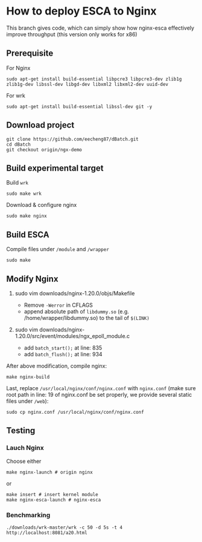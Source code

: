 # How to deploy ESCA to Nginx
This branch gives code, which can simply show how nginx-esca effectively improve throughput (this version only works for x86)

## Prerequisite
For Nginx
```
sudo apt-get install build-essential libpcre3 libpcre3-dev zlib1g zlib1g-dev libssl-dev libgd-dev libxml2 libxml2-dev uuid-dev
```

For wrk
```
sudo apt-get install build-essential libssl-dev git -y
```

## Download project
```
git clone https://github.com/eecheng87/dBatch.git
cd dBatch
git checkout origin/ngx-demo
```

## Build experimental target
Build `wrk`
```
sudo make wrk
```
Download & configure nginx
```
sudo make nginx
```

## Build ESCA
Compile files under `/module` and `/wrapper`
```
sudo make
```


## Modify Nginx
1. sudo vim downloads/nginx-1.20.0/objs/Makefile
    * Remove `-Werror` in CFLAGS
    * append absolute path of `libdummy.so` (e.g. /home/wrapper/libdummy.so) to the tail of `$(LINK)`

2. sudo vim downloads/nginx-1.20.0/src/event/modules/ngx_epoll_module.c
    * add `batch_start();` at line: 835
    * add `batch_flush();` at line: 934

After above modification, compile nginx:
```
make nginx-build
```
Last, replace `/usr/local/nginx/conf/nginx.conf` with `nginx.conf` (make sure root path in line: 19 of nginx.conf be set properly, we provide several static files under `/web`):
```
sudo cp nginx.conf /usr/local/nginx/conf/nginx.conf
```

## Testing

### Lauch Nginx
Choose either
```
make nginx-launch # origin nginx
```
or
```
make insert # insert kernel module
make nginx-esca-launch # nginx-esca
```

### Benchmarking
```
./downloads/wrk-master/wrk -c 50 -d 5s -t 4 http://localhost:8081/a20.html
```
